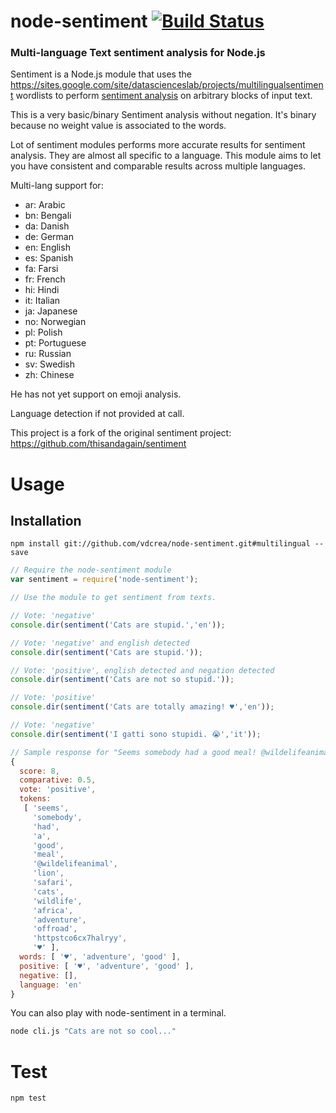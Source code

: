 # node-sentiment [![Build Status](https://travis-ci.org/vdcrea/node-sentiment.svg?branch=multilingual)](https://travis-ci.org/vdcrea/node-sentiment)
### Multi-language Text sentiment analysis for Node.js

Sentiment is a Node.js module that uses the https://sites.google.com/site/datascienceslab/projects/multilingualsentiment wordlists to perform [sentiment analysis](http://en.wikipedia.org/wiki/Sentiment_analysis) on arbitrary blocks of input text.

This is a very basic/binary Sentiment analysis without negation. It's binary because no weight value is associated to the words.

Lot of sentiment modules performs more accurate results for sentiment analysis. They are almost all specific to a language. This module aims to let you have consistent and comparable results across multiple languages.

Multi-lang support for:
- ar: Arabic
- bn: Bengali
- da: Danish
- de: German
- en: English
- es: Spanish
- fa: Farsi
- fr: French
- hi: Hindi
- it: Italian
- ja: Japanese
- no: Norwegian
- pl: Polish
- pt: Portuguese
- ru: Russian
- sv: Swedish
- zh: Chinese

He has not yet support on emoji analysis.

Language detection if not provided at call.

This project is a fork of the original sentiment project: https://github.com/thisandagain/sentiment

# Usage

## Installation
`npm install git://github.com/vdcrea/node-sentiment.git#multilingual --save`


```javascript
// Require the node-sentiment module
var sentiment = require('node-sentiment');

// Use the module to get sentiment from texts.

// Vote: 'negative'
console.dir(sentiment('Cats are stupid.','en'));

// Vote: 'negative' and english detected
console.dir(sentiment('Cats are stupid.'));

// Vote: 'positive', english detected and negation detected
console.dir(sentiment('Cats are not so stupid.'));

// Vote: 'positive'
console.dir(sentiment('Cats are totally amazing! ♥','en'));

// Vote: 'negative'
console.dir(sentiment('I gatti sono stupidi. 😭','it'));

// Sample response for "Seems somebody had a good meal! @wildelifeanimal #lion #safari #cats #wildlife #Africa #adventure #offroad https://t.co/6cX7hAlrYY ♥"
{
  score: 8,
  comparative: 0.5,
  vote: 'positive',
  tokens:
   [ 'seems',
     'somebody',
     'had',
     'a',
     'good',
     'meal',
     '@wildelifeanimal',
     'lion',
     'safari',
     'cats',
     'wildlife',
     'africa',
     'adventure',
     'offroad',
     'httpstco6cx7halryy',
     '♥' ],
  words: [ '♥', 'adventure', 'good' ],
  positive: [ '♥', 'adventure', 'good' ],
  negative: [],
  language: 'en'
}
```

You can also play with node-sentiment in a terminal.
```bash
node cli.js "Cats are not so cool..."
```

# Test
```bash
npm test
```
